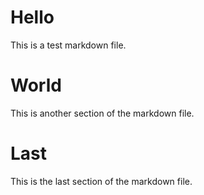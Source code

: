 # Hello

This is a test markdown file.

# World

This is another section of the markdown file.

# Last

This is the last section of the markdown file.
